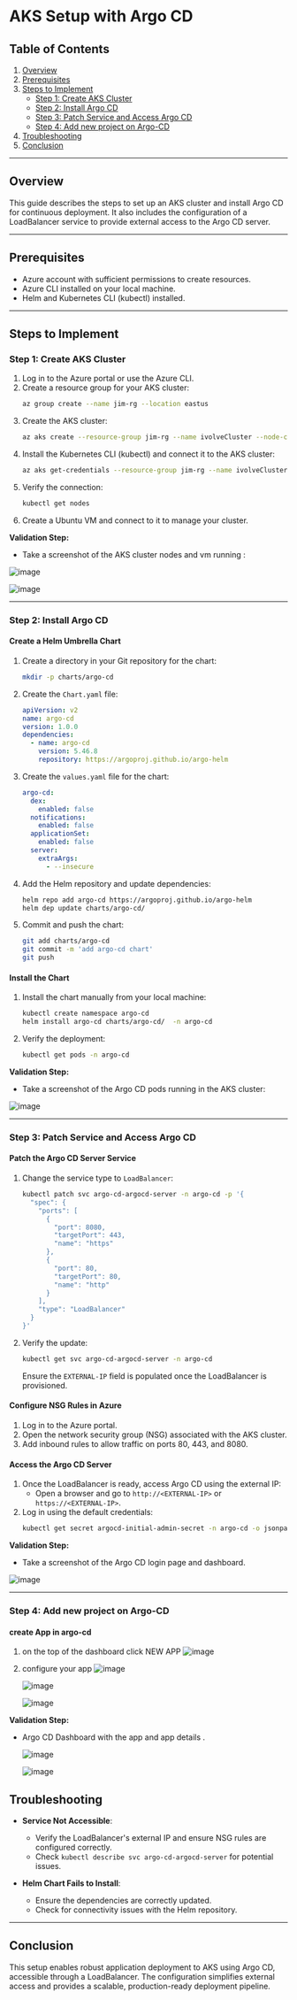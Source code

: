 # AKS Setup with Argo CD

## Table of Contents
1. [Overview](#overview)
2. [Prerequisites](#prerequisites)
3. [Steps to Implement](#steps-to-implement)
    - [Step 1: Create AKS Cluster](#step-1-create-aks-cluster)
    - [Step 2: Install Argo CD](#step-2-install-argo-cd)
    - [Step 3: Patch Service and Access Argo CD](#step-3-patch-service-and-access-argo-cd)
    - [Step 4: Add new project on Argo-CD ](#step-3-add-new-project)
4. [Troubleshooting](#troubleshooting)
5. [Conclusion](#conclusion)

---

## Overview
This guide describes the steps to set up an AKS cluster and install Argo CD for continuous deployment. It also includes the configuration of a LoadBalancer service to provide external access to the Argo CD server.

---

## Prerequisites
- Azure account with sufficient permissions to create resources.
- Azure CLI installed on your local machine.
- Helm and Kubernetes CLI (kubectl) installed.

---

## Steps to Implement

### Step 1: Create AKS Cluster
1. Log in to the Azure portal or use the Azure CLI.
2. Create a resource group for your AKS cluster:
   ```bash
   az group create --name jim-rg --location eastus
   ```
3. Create the AKS cluster:
   ```bash
   az aks create --resource-group jim-rg --name ivolveCluster --node-count 2 --enable-addons monitoring --generate-ssh-keys
   ```
4. Install the Kubernetes CLI (kubectl) and connect it to the AKS cluster:
   ```bash
   az aks get-credentials --resource-group jim-rg --name ivolveCluster
   ```
5. Verify the connection:
   ```bash
   kubectl get nodes
   ```
6. Create a Ubuntu VM and connect to it to manage your cluster.

**Validation Step:**
- Take a screenshot of the AKS cluster nodes and vm running :

![image](https://github.com/user-attachments/assets/fd173205-84c3-46c3-b945-4bae2c144f7c)


![image](https://github.com/user-attachments/assets/60dcdcf8-6b29-4ee9-87d8-cb2c33aa3f7d)


---

### Step 2: Install Argo CD
#### Create a Helm Umbrella Chart
1. Create a directory in your Git repository for the chart:
   ```bash
   mkdir -p charts/argo-cd
   ```
2. Create the `Chart.yaml` file:
   ```yaml
   apiVersion: v2
   name: argo-cd
   version: 1.0.0
   dependencies:
     - name: argo-cd
       version: 5.46.8
       repository: https://argoproj.github.io/argo-helm
   ```
3. Create the `values.yaml` file for the chart:
   ```yaml
   argo-cd:
     dex:
       enabled: false
     notifications:
       enabled: false
     applicationSet:
       enabled: false
     server:
       extraArgs:
         - --insecure
   ```
4. Add the Helm repository and update dependencies:
   ```bash
   helm repo add argo-cd https://argoproj.github.io/argo-helm
   helm dep update charts/argo-cd/
   ```
5. Commit and push the chart:
   ```bash
   git add charts/argo-cd
   git commit -m 'add argo-cd chart'
   git push
   ```

#### Install the Chart
1. Install the chart manually from your local machine:
   ```bash
   kubectl create namespace argo-cd
   helm install argo-cd charts/argo-cd/  -n argo-cd
   ```
2. Verify the deployment:
   ```bash
   kubectl get pods -n argo-cd
   ```
**Validation Step:**
- Take a screenshot of the Argo CD pods running in the AKS cluster:

![image](https://github.com/user-attachments/assets/818b73ad-a6a3-4a74-95cb-0140021d718d)

---

### Step 3: Patch Service and Access Argo CD
#### Patch the Argo CD Server Service
1. Change the service type to `LoadBalancer`:
   ```bash
   kubectl patch svc argo-cd-argocd-server -n argo-cd -p '{
     "spec": {
       "ports": [
         {
           "port": 8080,
           "targetPort": 443,
           "name": "https"
         },
         {
           "port": 80,
           "targetPort": 80,
           "name": "http"
         }
       ],
       "type": "LoadBalancer"
     }
   }'
   ```
2. Verify the update:
   ```bash
   kubectl get svc argo-cd-argocd-server -n argo-cd
   ```
   Ensure the `EXTERNAL-IP` field is populated once the LoadBalancer is provisioned.

#### Configure NSG Rules in Azure
1. Log in to the Azure portal.
2. Open the network security group (NSG) associated with the AKS cluster.
3. Add inbound rules to allow traffic on ports 80, 443, and 8080.

#### Access the Argo CD Server
1. Once the LoadBalancer is ready, access Argo CD using the external IP:
   - Open a browser and go to `http://<EXTERNAL-IP>` or `https://<EXTERNAL-IP>`.
2. Log in using the default credentials:
   ```bash
   kubectl get secret argocd-initial-admin-secret -n argo-cd -o jsonpath="{.data.password}" | base64 --decode
   ```

**Validation Step:**
- Take a screenshot of the Argo CD login page and dashboard.

![image](https://github.com/user-attachments/assets/87a6bdd2-6972-4165-8fe4-d7100a66899a)

---
### Step 4: Add new project on Argo-CD

#### create App in argo-cd
1. on the top of the dashboard click NEW APP
![image](https://github.com/user-attachments/assets/dd269a8a-e798-442a-96f0-4da2dade2e48)

2. configure your app
   ![image](https://github.com/user-attachments/assets/9c706c47-cfa6-4faf-9815-ba95c4be281c)
   
   ![image](https://github.com/user-attachments/assets/69724d56-1260-41eb-bdb1-3a1fa3c8b020)

   ![image](https://github.com/user-attachments/assets/77a12b96-5267-4e36-b0de-8db73ae61c4b)

**Validation Step:**
- Argo CD Dashboard with the app and app details .


  ![image](https://github.com/user-attachments/assets/b9186a40-0994-4245-8b52-4ea8b007986f)

  ![image](https://github.com/user-attachments/assets/92829adc-02ec-4957-ab49-21986fb3b912)




## Troubleshooting
- **Service Not Accessible**:
  - Verify the LoadBalancer's external IP and ensure NSG rules are configured correctly.
  - Check `kubectl describe svc argo-cd-argocd-server` for potential issues.

- **Helm Chart Fails to Install**:
  - Ensure the dependencies are correctly updated.
  - Check for connectivity issues with the Helm repository.

---

## Conclusion
This setup enables robust application deployment to AKS using Argo CD, accessible through a LoadBalancer. The configuration simplifies external access and provides a scalable, production-ready deployment pipeline.
